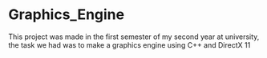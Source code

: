 # Graphics_Engine
This project was made in the first semester of my second year at university, the task we had was to make a graphics engine using C++ and DirectX 11
